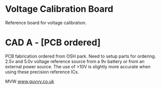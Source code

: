 Voltage Calibration Board
=========================

Reference board for voltage calibration. 

CAD A - [PCB ordered]
=====================

PCB fabrication ordered from OSH park. 
Need to setup parts for ordering. 
2.5v and 5.0v voltage reference source from a 9v battery or from an external power source.
The use of >10V is slightly more accurate when using these precision reference ICs. 


MVW
www.guvvy.co.uk


